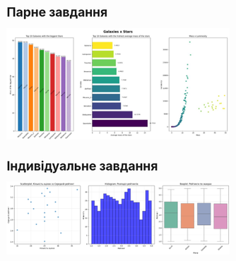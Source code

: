 # Парне завдання

![Парне завдання](img/parne.jpg)

# Індивідуальне завдання
![Індивідуальне завдання](img/ind.png)
